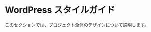 <!-- 
# WordPress style guide
-->
# WordPress スタイルガイド	

<!-- 
This section documents design across the project.
-->
このセクションでは、プロジェクト全体のデザインについて説明します。	

